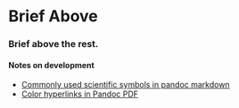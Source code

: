 # Brief Above

### Brief above the rest.

#### Notes on development

- [Commonly used scientific symbols in pandoc markdown](https://gist.github.com/benmarwick/4fb6f222443493e3c864)
- [Color hyperlinks in Pandoc PDF](https://github.com/jgm/pandoc/issues/2581#issuecomment-162593816)
